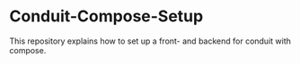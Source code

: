 # Conduit-Compose-Setup
This repository explains how to set up a front- and backend for conduit with compose.
